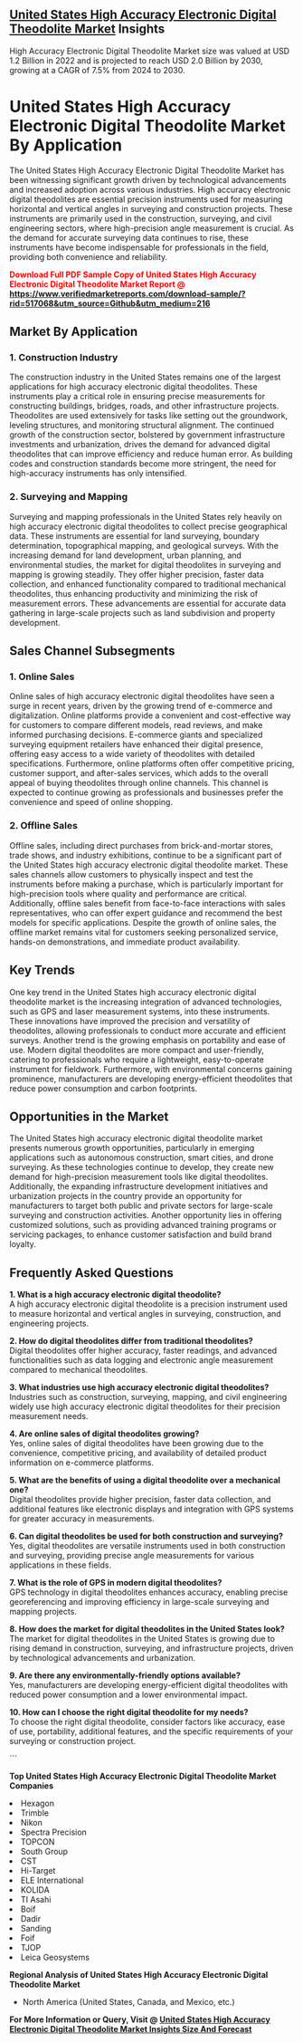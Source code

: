 <h2><a href="https://www.verifiedmarketreports.com/download-sample/?rid=517068&amp;utm_source=Github&amp;utm_medium=216" target="_blank">United States High Accuracy Electronic Digital Theodolite Market</a> Insights</h2><p>High Accuracy Electronic Digital Theodolite Market size was valued at USD 1.2 Billion in 2022 and is projected to reach USD 2.0 Billion by 2030, growing at a CAGR of 7.5% from 2024 to 2030.</p><p><h1>United States High Accuracy Electronic Digital Theodolite Market By Application</h1><p>The United States High Accuracy Electronic Digital Theodolite Market has been witnessing significant growth driven by technological advancements and increased adoption across various industries. High accuracy electronic digital theodolites are essential precision instruments used for measuring horizontal and vertical angles in surveying and construction projects. These instruments are primarily used in the construction, surveying, and civil engineering sectors, where high-precision angle measurement is crucial. As the demand for accurate surveying data continues to rise, these instruments have become indispensable for professionals in the field, providing both convenience and reliability.</p><p><strong><p><span class=""><span style="color: #ff0000;"><strong>Download Full PDF Sample Copy of United States High Accuracy Electronic Digital Theodolite Market Report</strong> @ </span><a href="https://www.verifiedmarketreports.com/download-sample/?rid=517068&amp;utm_source=Github&amp;utm_medium=216" target="_blank">https://www.verifiedmarketreports.com/download-sample/?rid=517068&amp;utm_source=Github&amp;utm_medium=216</a></span></p></strong></p><h2>Market By Application</h2><h3>1. Construction Industry</h3><p>The construction industry in the United States remains one of the largest applications for high accuracy electronic digital theodolites. These instruments play a critical role in ensuring precise measurements for constructing buildings, bridges, roads, and other infrastructure projects. Theodolites are used extensively for tasks like setting out the groundwork, leveling structures, and monitoring structural alignment. The continued growth of the construction sector, bolstered by government infrastructure investments and urbanization, drives the demand for advanced digital theodolites that can improve efficiency and reduce human error. As building codes and construction standards become more stringent, the need for high-accuracy instruments has only intensified.</p><h3>2. Surveying and Mapping</h3><p>Surveying and mapping professionals in the United States rely heavily on high accuracy electronic digital theodolites to collect precise geographical data. These instruments are essential for land surveying, boundary determination, topographical mapping, and geological surveys. With the increasing demand for land development, urban planning, and environmental studies, the market for digital theodolites in surveying and mapping is growing steadily. They offer higher precision, faster data collection, and enhanced functionality compared to traditional mechanical theodolites, thus enhancing productivity and minimizing the risk of measurement errors. These advancements are essential for accurate data gathering in large-scale projects such as land subdivision and property development.</p><h2>Sales Channel Subsegments</h2><h3>1. Online Sales</h3><p>Online sales of high accuracy electronic digital theodolites have seen a surge in recent years, driven by the growing trend of e-commerce and digitalization. Online platforms provide a convenient and cost-effective way for customers to compare different models, read reviews, and make informed purchasing decisions. E-commerce giants and specialized surveying equipment retailers have enhanced their digital presence, offering easy access to a wide variety of theodolites with detailed specifications. Furthermore, online platforms often offer competitive pricing, customer support, and after-sales services, which adds to the overall appeal of buying theodolites through online channels. This channel is expected to continue growing as professionals and businesses prefer the convenience and speed of online shopping.</p><h3>2. Offline Sales</h3><p>Offline sales, including direct purchases from brick-and-mortar stores, trade shows, and industry exhibitions, continue to be a significant part of the United States high accuracy electronic digital theodolite market. These sales channels allow customers to physically inspect and test the instruments before making a purchase, which is particularly important for high-precision tools where quality and performance are critical. Additionally, offline sales benefit from face-to-face interactions with sales representatives, who can offer expert guidance and recommend the best models for specific applications. Despite the growth of online sales, the offline market remains vital for customers seeking personalized service, hands-on demonstrations, and immediate product availability.</p><h2>Key Trends</h2><p>One key trend in the United States high accuracy electronic digital theodolite market is the increasing integration of advanced technologies, such as GPS and laser measurement systems, into these instruments. These innovations have improved the precision and versatility of theodolites, allowing professionals to conduct more accurate and efficient surveys. Another trend is the growing emphasis on portability and ease of use. Modern digital theodolites are more compact and user-friendly, catering to professionals who require a lightweight, easy-to-operate instrument for fieldwork. Furthermore, with environmental concerns gaining prominence, manufacturers are developing energy-efficient theodolites that reduce power consumption and carbon footprints.</p><h2>Opportunities in the Market</h2><p>The United States high accuracy electronic digital theodolite market presents numerous growth opportunities, particularly in emerging applications such as autonomous construction, smart cities, and drone surveying. As these technologies continue to develop, they create new demand for high-precision measurement tools like digital theodolites. Additionally, the expanding infrastructure development initiatives and urbanization projects in the country provide an opportunity for manufacturers to target both public and private sectors for large-scale surveying and construction activities. Another opportunity lies in offering customized solutions, such as providing advanced training programs or servicing packages, to enhance customer satisfaction and build brand loyalty.</p><h2>Frequently Asked Questions</h2><p><strong>1. What is a high accuracy electronic digital theodolite?</strong><br> A high accuracy electronic digital theodolite is a precision instrument used to measure horizontal and vertical angles in surveying, construction, and engineering projects.</p><p><strong>2. How do digital theodolites differ from traditional theodolites?</strong><br> Digital theodolites offer higher accuracy, faster readings, and advanced functionalities such as data logging and electronic angle measurement compared to mechanical theodolites.</p><p><strong>3. What industries use high accuracy electronic digital theodolites?</strong><br> Industries such as construction, surveying, mapping, and civil engineering widely use high accuracy electronic digital theodolites for their precision measurement needs.</p><p><strong>4. Are online sales of digital theodolites growing?</strong><br> Yes, online sales of digital theodolites have been growing due to the convenience, competitive pricing, and availability of detailed product information on e-commerce platforms.</p><p><strong>5. What are the benefits of using a digital theodolite over a mechanical one?</strong><br> Digital theodolites provide higher precision, faster data collection, and additional features like electronic displays and integration with GPS systems for greater accuracy in measurements.</p><p><strong>6. Can digital theodolites be used for both construction and surveying?</strong><br> Yes, digital theodolites are versatile instruments used in both construction and surveying, providing precise angle measurements for various applications in these fields.</p><p><strong>7. What is the role of GPS in modern digital theodolites?</strong><br> GPS technology in digital theodolites enhances accuracy, enabling precise georeferencing and improving efficiency in large-scale surveying and mapping projects.</p><p><strong>8. How does the market for digital theodolites in the United States look?</strong><br> The market for digital theodolites in the United States is growing due to rising demand in construction, surveying, and infrastructure projects, driven by technological advancements and urbanization.</p><p><strong>9. Are there any environmentally-friendly options available?</strong><br> Yes, manufacturers are developing energy-efficient digital theodolites with reduced power consumption and a lower environmental impact.</p><p><strong>10. How can I choose the right digital theodolite for my needs?</strong><br> To choose the right digital theodolite, consider factors like accuracy, ease of use, portability, additional features, and the specific requirements of your surveying or construction project.</p>```</p><p><strong>Top United States High Accuracy Electronic Digital Theodolite Market Companies</strong></p><div data-test-id=""><p><li>Hexagon</li><li> Trimble</li><li> Nikon</li><li> Spectra Precision</li><li> TOPCON</li><li> South Group</li><li> CST</li><li> Hi-Target</li><li> ELE International</li><li> KOLIDA</li><li> TI Asahi</li><li> Boif</li><li> Dadir</li><li> Sanding</li><li> Foif</li><li> TJOP</li><li> Leica Geosystems</li></p><div><strong>Regional Analysis of&nbsp;United States High Accuracy Electronic Digital Theodolite Market</strong></div><ul><li dir="ltr"><p dir="ltr">North America&nbsp;(United States, Canada, and Mexico, etc.)</p></li></ul><p><strong>For More Information or Query, Visit @&nbsp;</strong><strong><a href="https://www.verifiedmarketreports.com/product/high-accuracy-electronic-digital-theodolite-market/?utm_source=Github&amp;utm_medium=216" target="_blank">United States High Accuracy Electronic Digital Theodolite Market Insights Size And Forecast</a></strong></p></div>
